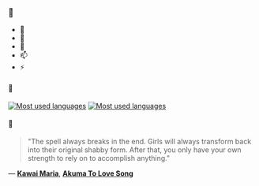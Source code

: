 ### 👋

- 🔭
- 🌱
- 💬
- 📫
- ⚡

#### 🧏

[![Most used languages](https://github-readme-stats-aynah.vercel.app/api/top-langs/?username=aynh&theme=solarized-dark&langs_count=6&layout=compact&hide_title=true)](https://github.com/anuraghazra/github-readme-stats#gh-dark-mode-only)
[![Most used languages](https://github-readme-stats-aynah.vercel.app/api/top-langs/?username=aynh&theme=solarized-light&langs_count=6&layout=compact&hide_title=true)](https://github.com/anuraghazra/github-readme-stats#gh-light-mode-only)

#### 💬

> "The spell always breaks in the end. Girls will always transform back into their original shabby form. After that, you only have your own strength to rely on to accomplish anything."

&mdash; [**Kawai Maria**](https://myanimelist.net/character.php?q=Kawai%20Maria&cat=character), [**Akuma To Love Song**](https://myanimelist.net/search/all?q=Akuma%20To%20Love%20Song&cat=all)
